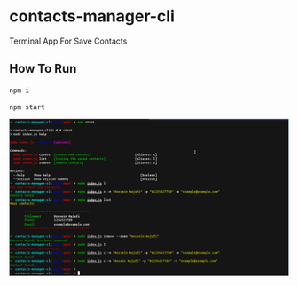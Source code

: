 # contacts-manager-cli

Terminal App For Save Contacts

## How To Run

```
npm i
```

```
npm start
```

![ScreenShot](./screenShot.jpg)
